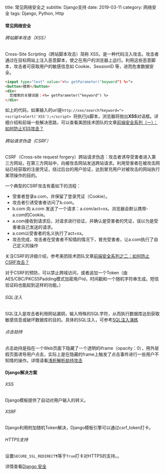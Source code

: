 title: 常见网络安全之
subtitle: Django支持
date: 2019-03-11
category: 网络安全
tags: Django, Python, Http

#### 常见网络安全
###### 跨站脚本攻击（XSS）
Cross-Site Scripting（跨站脚本攻击）简称 XSS，是一种代码注入攻击。攻击者通过在目标网站上注入恶意脚本，使之在用户的浏览器上运行。利用这些恶意脚本，攻击者可获取用户的敏感信息如 Cookie、SessionID 等，进而危害数据安全。

```html
<input type="text" value="<%= getParameter("keyword") %>">
<button>搜索</button>
<div>
  您搜索的关键词是：<%= getParameter("keyword") %>
</div>
```
如上的代码，如果输入的url是`http://xxx/search?keyword="><script>alert('XSS');</script>
`将执行js脚本，浏览器将抛出**XSS**对话框。详细介绍和前端一些解决思路，可以查看美团技术团队的文章[前端安全系列（一）：如何防止XSS攻击？](https://www.cnblogs.com/meituantech/p/9718677.html)

###### 跨站请求伪造（CSRF）
CSRF（Cross-site request forgery）跨站请求伪造：攻击者诱导受害者进入第三方网站，在第三方网站中，向被攻击网站发送跨站请求。利用受害者在被攻击网站已经获取的注册凭证，绕过后台的用户验证，达到冒充用户对被攻击的网站执行某项操作的目的。

一个典型的CSRF攻击有着如下的流程：

- 受害者登录a.com，并保留了登录凭证（Cookie）。
- 攻击者引诱受害者访问了b.com。
- b.com 向 a.com 发送了一个请求：a.com/act=xx。浏览器会默认携带- a.com的Cookie。
- a.com接收到请求后，对请求进行验证，并确认是受害者的凭证，误以为是受害者自己发送的请求。
- a.com以受害者的名义执行了act=xx。
- 攻击完成，攻击者在受害者不知情的情况下，冒充受害者，让a.com执行了自己定义的操作

关注CSRF的详细介绍，参考美团技术团队文章[前端安全系列之二：如何防止CSRF攻击？](https://www.cnblogs.com/meituantech/p/9777222.html)

对于CSRF的预防，可以禁止跨域访问，或者追加一个Token（由AES/CBC/PKCS5Padding模式加密用户id，时间戳和一个随机字符串生成。短信验证码也能起到这样的功能。）

###### SQL注入
SQL注入是攻击者利用网站漏铜，输入特殊的SQL字符，从而执行数据库达到获取敏感信息或破坏数据库的目的。具体的SQL注入，可参考[SQL注入演练](https://www.oschina.net/translate/sql-injection-walkthrought)

###### 点击劫持
点击劫持是指在一个Web页面下隐藏了一个透明的iframe（opacity：0），用外层假页面诱导用户点击，实际上是在隐藏的frame上触发了点击事件进行一些用户不知情的操作。详情请看[浅析解析劫持攻击](https://www.freebuf.com/articles/web/67843.html)

#### Django解决方案
###### XSS
Django模板提供了自动对用户输入的转义。

###### XSRF
Django利用附加随机Token解决，Django模板引擎可以通过csrf_token打卡。

###### HTTPS支持
设置`SECURE_SSL_REDIRECT¶`等于`True`打卡对HTTPS的支持。。

详情查看[Django 安全](https://docs.djangoproject.com/en/3.0/topics/security/)


